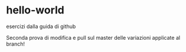 # hello-world
esercizi dalla guida di github

Seconda prova di modifica e pull sul master delle variazioni applicate al branch!

